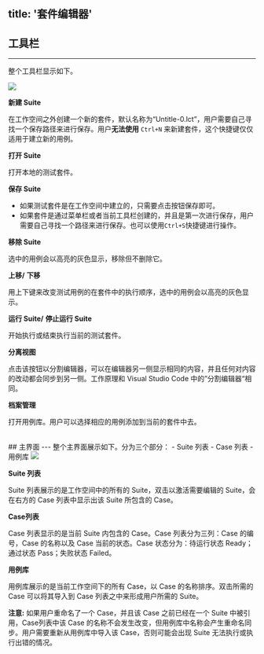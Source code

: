 title: '套件编辑器'
---
## 工具栏
---
整个工具栏显示如下。

<img class="long-images" src="/images/code-editor/suite-toolbar.png">
<br>

<i class="fa fa-file-text-o"></i> **新建 Suite**  

在工作空间之外创建一个新的套件，默认名称为“Untitle-0.lct”，用户需要自己寻找一个保存路径来进行保存。用户**无法使用** `Ctrl+N` 来新建套件，这个快捷键仅仅适用于建立新的用例。

<i class="fa fa-folder-open-o"></i> **打开 Suite**

打开本地的测试套件。

<i class="fa fa-floppy-o"></i> **保存 Suite** 

- 如果测试套件是在工作空间中建立的，只需要点击按钮保存即可。
- 如果套件是通过菜单栏或者当前工具栏创建的，并且是第一次进行保存，用户需要自己寻找一个路径来进行保存。也可以使用`Ctrl+S`快捷键进行操作。


<i class="fa fa-times"></i> **移除 Suite**

选中的用例会以高亮的灰色显示，移除但不删除它。

<i class="fa fa-arrow-up"></i> **上移/** <i class="fa fa-arrow-down"></i> **下移**

用上下键来改变测试用例的在套件中的执行顺序，选中的用例会以高亮的灰色显示。

<i class="fa fa-play"></i> **运行 Suite/** <i class="fa fa-stop"></i>  **停止运行 Suite**

开始执行或结束执行当前的测试套件。


<i class="fa fa-columns"></i>  **分离视图**

点击该按钮以分割编辑器，可以在编辑器另一侧显示相同的内容，并且任何对内容的改动都会同步到另一侧。工作原理和 Visual Studio Code 中的”分割编辑器“相同。

<i class="fa fa-list-alt"></i> **档案管理**

打开用例库。用户可以选择相应的用例添加到当前的套件中去。

<br/>
## 主界面
---
整个主界面展示如下。分为三个部分：
- Suite 列表
- Case 列表
- 用例库

<img class="large-images" src="/images/code-editor/suite-interface.png">
<br/>

**Suite 列表**

Suite 列表展示的是工作空间中的所有的 Suite，双击以激活需要编辑的 Suite，会在右方的 Case 列表中显示出该 Suite 所包含的 Case。

**Case列表**

Case 列表显示的是当前 Suite 内包含的 Case。Case 列表分为三列：Case 的编号，Case 的名称以及 Case 当前的状态。Case 状态分为：待运行状态 Ready；通过状态 Pass；失败状态 Failed。

**用例库**

用例库展示的是当前工作空间下的所有 Case，以 Case 的名称排序。双击所需的 Case 可以将其导入到 Case 列表之中来形成用户所需的 Suite。

**注意:** 如果用户重命名了一个 Case，并且该 Case 之前已经在一个 Suite 中被引用，Case列表中该 Case 的名称不会发生改变，但用例库中名称会产生重命名同步。用户需要重新从用例库中导入该 Case，否则可能会出现 Suite 无法执行或执行出错的情况。